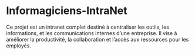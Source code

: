 # Informagiciens-IntraNet
Ce projet est un intranet complet destiné à centraliser les outils, les informations, et les communications internes d’une entreprise. Il vise à améliorer la productivité, la collaboration et l’accès aux ressources pour les employés.
